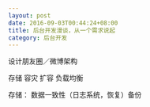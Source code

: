 ```yaml
---
layout: post
date: 2016-09-03T00:44:24+08:00
title: 后台开发漫谈，从一个需求说起
category: 后台开发
---
```



设计朋友圈／微博架构

存储 容灾 扩容 负载均衡

存储：
数据一致性（日志系统，恢复）备份
